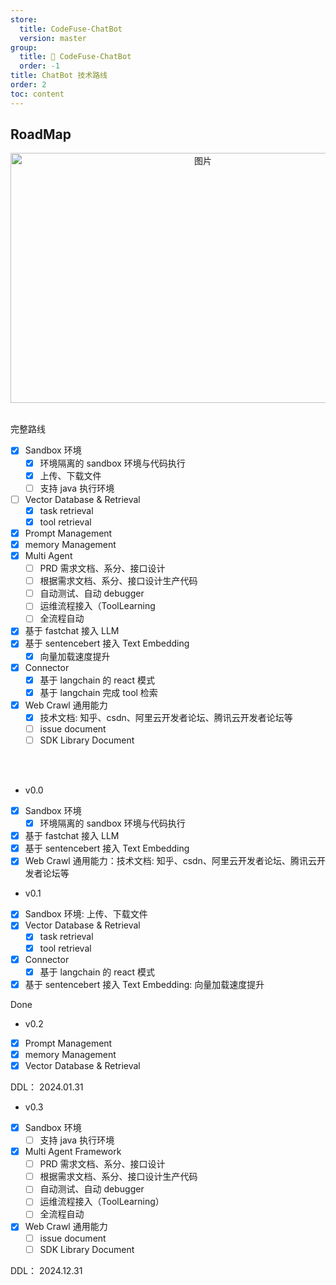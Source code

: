 ```yaml
---
store:
  title: CodeFuse-ChatBot
  version: master
group:
  title: 🌱 CodeFuse-ChatBot
  order: -1
title: ChatBot 技术路线
order: 2
toc: content
---
```


## RoadMap

<div align=center>
  <img src="https://mdn.alipayobjects.com/huamei_bvbxju/afts/img/A*ejxYTL2vqhgAAAAAAAAAAAAADlHYAQ/original" alt="图片" width="600" height="400">
</div>
<br>

完整路线

- [x] Sandbox 环境
  - [x] 环境隔离的 sandbox 环境与代码执行
  - [x] 上传、下载文件
  - [ ] 支持 java 执行环境
- [ ] Vector Database & Retrieval
  - [x] task retrieval
  - [x] tool retrieval
- [x] Prompt Management
- [x] memory Management
- [x] Multi Agent
  - [ ] PRD 需求文档、系分、接口设计
  - [ ] 根据需求文档、系分、接口设计生产代码
  - [ ] 自动测试、自动 debugger
  - [ ] 运维流程接入（ToolLearning
  - [ ] 全流程自动
- [x] 基于 fastchat 接入 LLM
- [x] 基于 sentencebert 接入 Text Embedding
  - [x] 向量加载速度提升
- [x] Connector
  - [x] 基于 langchain 的 react 模式
  - [x] 基于 langchain 完成 tool 检索
- [x] Web Crawl 通用能力
  - [x] 技术文档: 知乎、csdn、阿里云开发者论坛、腾讯云开发者论坛等
  - [ ] issue document
  - [ ] SDK Library Document

<br><br>

- v0.0
- [x] Sandbox 环境
  - [x] 环境隔离的 sandbox 环境与代码执行
- [x] 基于 fastchat 接入 LLM
- [x] 基于 sentencebert 接入 Text Embedding
- [x] Web Crawl 通用能力：技术文档: 知乎、csdn、阿里云开发者论坛、腾讯云开发者论坛等
      <br>
- v0.1
- [x] Sandbox 环境: 上传、下载文件
- [x] Vector Database & Retrieval
  - [x] task retrieval
  - [x] tool retrieval
- [x] Connector
  - [x] 基于 langchain 的 react 模式
- [x] 基于 sentencebert 接入 Text Embedding: 向量加载速度提升

Done
<br>

- v0.2
- [x] Prompt Management
- [x] memory Management
- [x] Vector Database & Retrieval

DDL： 2024.01.31
<br>

- v0.3
- [x] Sandbox 环境
  - [ ] 支持 java 执行环境
- [x] Multi Agent Framework
  - [ ] PRD 需求文档、系分、接口设计
  - [ ] 根据需求文档、系分、接口设计生产代码
  - [ ] 自动测试、自动 debugger
  - [ ] 运维流程接入（ToolLearning）
  - [ ] 全流程自动
- [x] Web Crawl 通用能力
  - [ ] issue document
  - [ ] SDK Library Document

DDL： 2024.12.31
<br>
